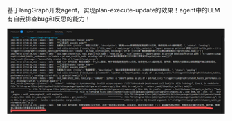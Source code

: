 基于langGraph开发agent，实现plan-execute-update的效果！agent中的LLM有自我排查bug和反思的能力！

![1757776032732](image/readme/1757776032732.png)
